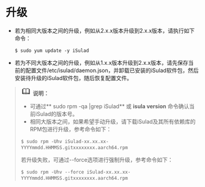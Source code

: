 # 升级

-   若为相同大版本之间的升级，例如从2.x.x版本升级到2.x.x版本，请执行如下命令：

    ```
    $ sudo yum update -y iSulad
    ```

-   若为不同大版本之间的升级，例如从1.x.x版本升级到2.x.x版本，请先保存当前的配置文件/etc/isulad/daemon.json，并卸载已安装的iSulad软件包，然后安装待升级的iSulad软件包，随后恢复配置文件。

>![](public_sys-resources/icon-note.gif) **说明：**   
>-   可通过** sudo rpm -qa |grep iSulad**  或  **isula version**  命令确认当前iSulad的版本号。  
>-   相同大版本之间，如果希望手动升级，请下载iSulad及其所有依赖库的RPM包进行升级，参考命令如下：  
>    ```  
>    $ sudo rpm -Uhv iSulad-xx.xx.xx-YYYYmmdd.HHMMSS.gitxxxxxxxx.aarch64.rpm  
>    ```  
>    若升级失败，可通过--force选项进行强制升级，参考命令如下：  
>    ```  
>    $ sudo rpm -Uhv --force iSulad-xx.xx.xx-YYYYmmdd.HHMMSS.gitxxxxxxxx.aarch64.rpm  
>    ```  

